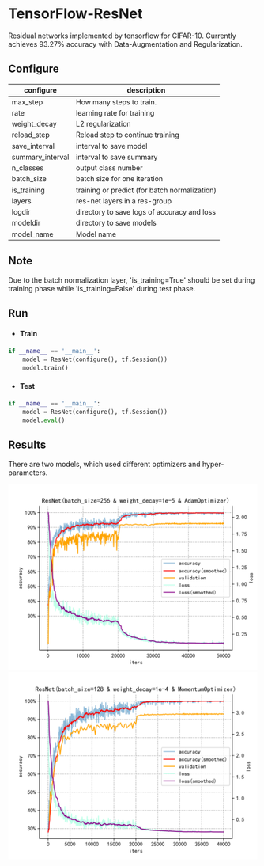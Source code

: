 # TensorFlow-ResNet 

Residual networks implemented by tensorflow for CIFAR-10. Currently achieves 93.27% accuracy with Data-Augmentation and Regularization.



## Configure

| configure        | description                                   |
| ---------------- | --------------------------------------------- |
| max_step         | How many steps to train.                      |
| rate             | learning rate for training                    |
| weight_decay     | L2 regularization                             |
| reload_step      | Reload step to continue training              |
| save_interval    | interval to save model                        |
| summary_interval | interval to save summary                      |
| n_classes        | output class number                           |
| batch_size       | batch size for one iteration                  |
| is_training      | training or predict (for batch normalization) |
| layers           | res-net layers in a res-group                 |
| logdir           | directory to save logs of accuracy and loss   |
| modeldir         | directory to save models                      |
| model_name       | Model name                                    |



## Note

Due to the batch normalization layer, 'is_training=True' should be set during training phase while 'is_training=False' during test phase.



## Run

- #### Train

```python
if __name__ == '__main__':   
    model = ResNet(configure(), tf.Session())   
    model.train()
```

- #### Test

```python
if __name__ == '__main__':   
    model = ResNet(configure(), tf.Session())    
    model.eval()
```



## Results

There are two models, which used different optimizers and hyper-parameters.

<img src="https://github.com/lzyhha/resnet-tf/raw/master/img/resnet1.svg?sanitize=true"></img >
<img src="https://github.com/lzyhha/resnet-tf/raw/master/img/resnet2.svg?sanitize=true"></img >

